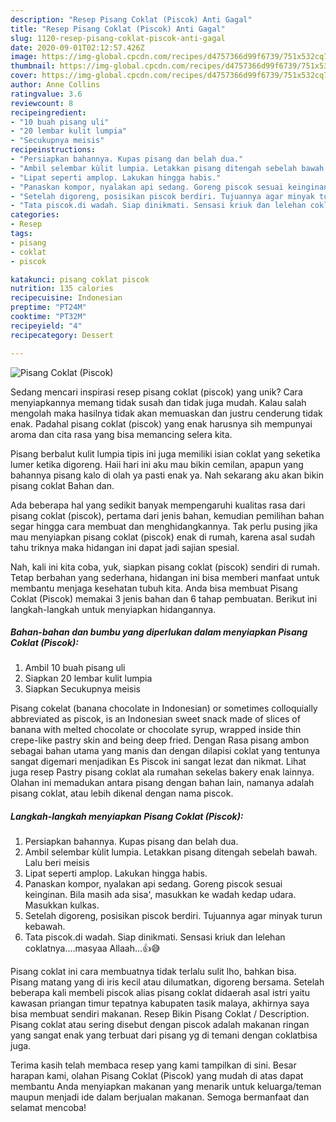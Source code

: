 ```yaml
---
description: "Resep Pisang Coklat (Piscok) Anti Gagal"
title: "Resep Pisang Coklat (Piscok) Anti Gagal"
slug: 1120-resep-pisang-coklat-piscok-anti-gagal
date: 2020-09-01T02:12:57.426Z
image: https://img-global.cpcdn.com/recipes/d4757366d99f6739/751x532cq70/pisang-coklat-piscok-foto-resep-utama.jpg
thumbnail: https://img-global.cpcdn.com/recipes/d4757366d99f6739/751x532cq70/pisang-coklat-piscok-foto-resep-utama.jpg
cover: https://img-global.cpcdn.com/recipes/d4757366d99f6739/751x532cq70/pisang-coklat-piscok-foto-resep-utama.jpg
author: Anne Collins
ratingvalue: 3.6
reviewcount: 8
recipeingredient:
- "10 buah pisang uli"
- "20 lembar kulit lumpia"
- "Secukupnya meisis"
recipeinstructions:
- "Persiapkan bahannya. Kupas pisang dan belah dua."
- "Ambil selembar kùlit lumpia. Letakkan pisang ditengah sebelah bawah. Lalu beri meisis"
- "Lipat seperti amplop. Lakukan hingga habis."
- "Panaskan kompor, nyalakan api sedang. Goreng piscok sesuai keinginan. Bila masih ada sisa&#39;, masukkan ke wadah kedap udara. Masukkan kulkas."
- "Setelah digoreng, posisikan piscok berdiri. Tujuannya agar minyak turun kebawah."
- "Tata piscok.di wadah. Siap dinikmati. Sensasi kriuk dan lelehan coklatnya....masyaa Allaah...👍😅"
categories:
- Resep
tags:
- pisang
- coklat
- piscok

katakunci: pisang coklat piscok 
nutrition: 135 calories
recipecuisine: Indonesian
preptime: "PT24M"
cooktime: "PT32M"
recipeyield: "4"
recipecategory: Dessert

---
```



![Pisang Coklat (Piscok)](https://img-global.cpcdn.com/recipes/d4757366d99f6739/751x532cq70/pisang-coklat-piscok-foto-resep-utama.jpg)

Sedang mencari inspirasi resep pisang coklat (piscok) yang unik? Cara menyiapkannya memang tidak susah dan tidak juga mudah. Kalau salah mengolah maka hasilnya tidak akan memuaskan dan justru cenderung tidak enak. Padahal pisang coklat (piscok) yang enak harusnya sih mempunyai aroma dan cita rasa yang bisa memancing selera kita.

Pisang berbalut kulit lumpia tipis ini juga memiliki isian coklat yang seketika lumer ketika digoreng. Haii hari ini aku mau bikin cemilan, apapun yang bahannya pisang kalo di olah ya pasti enak ya. Nah sekarang aku akan bikin pisang coklat Bahan dan.

Ada beberapa hal yang sedikit banyak mempengaruhi kualitas rasa dari pisang coklat (piscok), pertama dari jenis bahan, kemudian pemilihan bahan segar hingga cara membuat dan menghidangkannya. Tak perlu pusing jika mau menyiapkan pisang coklat (piscok) enak di rumah, karena asal sudah tahu triknya maka hidangan ini dapat jadi sajian spesial.


Nah, kali ini kita coba, yuk, siapkan pisang coklat (piscok) sendiri di rumah. Tetap berbahan yang sederhana, hidangan ini bisa memberi manfaat untuk membantu menjaga kesehatan tubuh kita. Anda bisa membuat Pisang Coklat (Piscok) memakai 3 jenis bahan dan 6 tahap pembuatan. Berikut ini langkah-langkah untuk menyiapkan hidangannya.

<!--inarticleads1-->

##### Bahan-bahan dan bumbu yang diperlukan dalam menyiapkan Pisang Coklat (Piscok):

1. Ambil 10 buah pisang uli
1. Siapkan 20 lembar kulit lumpia
1. Siapkan Secukupnya meisis


Pisang cokelat (banana chocolate in Indonesian) or sometimes colloquially abbreviated as piscok, is an Indonesian sweet snack made of slices of banana with melted chocolate or chocolate syrup, wrapped inside thin crepe-like pastry skin and being deep fried. Dengan Rasa pisang ambon sebagai bahan utama yang manis dan dengan dilapisi coklat yang tentunya sangat digemari menjadikan Es Piscok ini sangat lezat dan nikmat. Lihat juga resep Pastry pisang coklat ala rumahan sekelas bakery enak lainnya. Olahan ini memadukan antara pisang dengan bahan lain, namanya adalah pisang coklat, atau lebih dikenal dengan nama piscok. 

<!--inarticleads2-->

##### Langkah-langkah menyiapkan Pisang Coklat (Piscok):

1. Persiapkan bahannya. Kupas pisang dan belah dua.
1. Ambil selembar kùlit lumpia. Letakkan pisang ditengah sebelah bawah. Lalu beri meisis
1. Lipat seperti amplop. Lakukan hingga habis.
1. Panaskan kompor, nyalakan api sedang. Goreng piscok sesuai keinginan. Bila masih ada sisa&#39;, masukkan ke wadah kedap udara. Masukkan kulkas.
1. Setelah digoreng, posisikan piscok berdiri. Tujuannya agar minyak turun kebawah.
1. Tata piscok.di wadah. Siap dinikmati. Sensasi kriuk dan lelehan coklatnya....masyaa Allaah...👍😅


Pisang coklat ini cara membuatnya tidak terlalu sulit lho, bahkan bisa. Pisang matang yang di iris kecil atau dilumatkan, digoreng bersama. Setelah beberapa kali membeli piscok alias pisang coklat didaerah asal istri yaitu kawasan priangan timur tepatnya kabupaten tasik malaya, akhirnya saya bisa membuat sendiri makanan. Resep Bikin Pisang Coklat / Description. Pisang coklat atau sering disebut dengan piscok adalah makanan ringan yang sangat enak yang terbuat dari pisang yg di temani dengan coklatbisa juga. 

Terima kasih telah membaca resep yang kami tampilkan di sini. Besar harapan kami, olahan Pisang Coklat (Piscok) yang mudah di atas dapat membantu Anda menyiapkan makanan yang menarik untuk keluarga/teman maupun menjadi ide dalam berjualan makanan. Semoga bermanfaat dan selamat mencoba!
